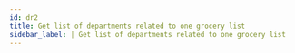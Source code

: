 ```yaml
---
id: dr2
title: Get list of departments related to one grocery list
sidebar_label: | Get list of departments related to one grocery list
---
```


` `
